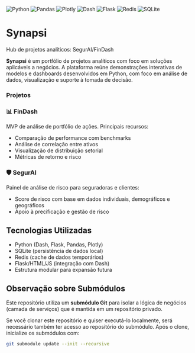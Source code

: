 ![Python](https://img.shields.io/badge/-Python-05122A?style=flat&logo=python)
![Pandas](https://img.shields.io/badge/-Pandas-05122A?style=flat&logo=pandas)
![Plotly](https://img.shields.io/badge/-Plotly-05122A?style=flat&logo=plotly)
![Dash](https://img.shields.io/badge/-Dash-05122A?style=flat&logo=plotly)
![Flask](https://img.shields.io/badge/-Flask-05122A?style=flat&logo=flask)
![Redis](https://img.shields.io/badge/-Redis-05122A?style=flat&logo=redis)
![SQLite](https://img.shields.io/badge/-SQLite-05122A?style=flat&logo=sqlite)

# Synapsi
Hub de projetos analíticos: SegurAI/FinDash

**Synapsi** é um portfólio de projetos analíticos com foco em soluções aplicáveis a negócios. A plataforma reúne demonstrações interativas de modelos e dashboards desenvolvidos em Python, com foco em análise de dados, visualização e suporte à tomada de decisão.

### Projetos

### 📊 FinDash
MVP de análise de portfólio de ações. Principais recursos:
- Comparação de performance com benchmarks
- Análise de correlação entre ativos
- Visualização de distribuição setorial
- Métricas de retorno e risco

### 🛡️ SegurAI
Painel de análise de risco para seguradoras e clientes:
- Score de risco com base em dados individuais, demográficos e geográficos
- Apoio à precificação e gestão de risco

## Tecnologias Utilizadas
- Python (Dash, Flask, Pandas, Plotly)
- SQLite (persistência de dados local)
- Redis (cache de dados temporários)
- Flask/HTML/JS (integração com Dash)
- Estrutura modular para expansão futura

## Observação sobre Submódulos

Este repositório utiliza um **submódulo Git** para isolar a lógica de negócios (camada de serviços) que é mantida em um repositório privado.

Se você clonar este repositório e quiser executá-lo localmente, será necessário também ter acesso ao repositório do submódulo. Após o clone, inicialize os submódulos com:

```bash
git submodule update --init --recursive
